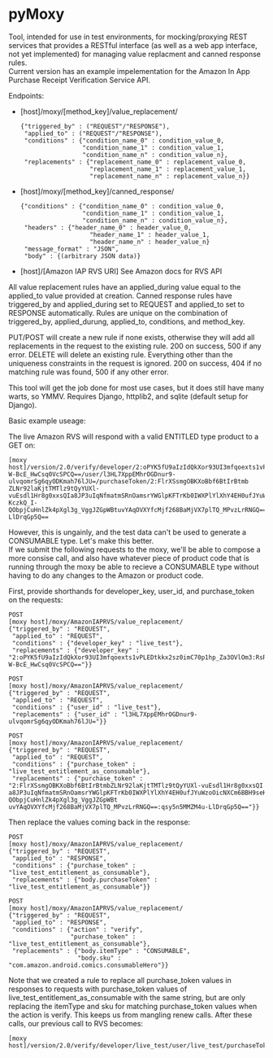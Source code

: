 pyMoxy
======
Tool, intended for use in test environments, for mocking/proxying REST services that provides a RESTful interface 
(as well as a web app interface, not yet implemented) for managing value replacment and canned response rules.  
Current version has an example impelementation for the Amazon In App Purchase Receipt Verification Service API.

Endpoints:
-   [host]/moxy/[method_key]/value_replacement/

        {"triggered_by" : ("REQUEST"/"RESPONSE"),
         "applied_to" : ("REQUEST"/"RESPONSE"),
         "conditions" : {"condition_name_0" : condition_value_0,
                         "condition_name_1" : condition_value_1,
                         "condition_name_n" : condition_value_n},
         "replacements" : {"replacement_name_0" : replacement_value_0,
                           "replacement_name_1" : replacement_value_1,
                           "replacement_name_n" : replacement_value_n}}
-   [host]/moxy/[method_key]/canned_response/

        {"conditions" : {"condition_name_0" : condition_value_0,
                         "condition_name_1" : condition_value_1,
                         "condition_name_n" : condition_value_n},
         "headers" : {"header_name_0" : header_value_0,
                           "header_name_1" : header_value_1,
                           "header_name_n" : header_value_n}
         "message_format" : "JSON",
         "body" : {(arbitrary JSON data)}
-   [host]/[Amazon IAP RVS URI]
        See Amazon docs for RVS API

All value replacement rules have an applied_during value equal to the applied_to value provided at creation.  Canned 
response rules have triggered_by and applied_during set to REQUEST and applied_to set to RESPONSE automatically.  Rules 
are unique on the combination of triggered_by, applied_durung, applied_to, conditions, and method_key.

PUT/POST will create a new rule if none exists, otherwise they will add all replacements in the request to the existing 
rule.  200 on success, 500 if any error.
DELETE will delete an existing rule.  Everything other than the uniqueness constraints in the request is ignored.  200 
on success, 404 if no matching rule was found, 500 if any other error.

This tool will get the job done for most use cases, but it does still have many warts, so YMMV.  Requires Django, 
httplib2, and sqlite (default setup for Django).


Basic example useage:

The live Amazon RVS will respond with a valid ENTITLED type product to a GET on:

    [moxy host]/version/2.0/verify/developer/2:oPYK5fU9aIzIdQkXor93UI3mfqoexts1vPLEDtkkx2sz0imC70p1hp_Za3OVlOm3:RsR0
    W-BcE_HwCsq0VcSPCQ==/user/l3HL7XppEMhrOGDnur9-ulvqomrSg6qyODKmah76lJU=/purchaseToken/2:FlrXSsmgOBKXoBbf6BtIrBtmb
    ZLNr92laKjtTMTlz9tQyYUXl-vuEsdl1Hr8g0xxsQIa8JP3uIqNfmatmSRnOamsrYWGlpKFTrKb0IWXPlYlXhY4EH0ufJYuWzoOicNXCm6BBH9se
    KczkQ_I-QObpjCuHnlZk4pXgl3g_VggJZGpWBtuvYAqOVXYfcMjf268BaMjVX7plTQ_MPvzLrRNGQ==:qsy5n5MMZM4u-LlDrqGp5Q==

However, this is ungainly, and the test data can't be used to generate a CONSUMABLE type.  Let's make this better.  
If we submit the following requests to the moxy, we'll be able to compose a more consise call, and also have whatever 
piece of product code that is running through the moxy be able to recieve a CONSUMABLE type without having to do any 
changes to the Amazon or product code.

First, provide shorthands for developer_key, user_id, and purchase_token on the requests:

    POST
    [moxy host]/moxy/AmazonIAPRVS/value_replacement/
    {"triggered_by" : "REQUEST",
     "applied_to" : "REQUEST",
     "conditions" : {"developer_key" : "live_test"},
     "replacements" : {"developer_key" : "2:oPYK5fU9aIzIdQkXor93UI3mfqoexts1vPLEDtkkx2sz0imC70p1hp_Za3OVlOm3:RsR0
    W-BcE_HwCsq0VcSPCQ=="}}

    POST
    [moxy host]/moxy/AmazonIAPRVS/value_replacement/
    {"triggered_by" : "REQUEST",
     "applied_to" : "REQUEST",
     "conditions" : {"user_id" : "live_test"},
     "replacements" : {"user_id" : "l3HL7XppEMhrOGDnur9-ulvqomrSg6qyODKmah76lJU="}}

    POST
    [moxy host]/moxy/AmazonIAPRVS/value_replacement/
    {"triggered_by" : "REQUEST",
     "applied_to" : "REQUEST",
     "conditions" : {"purchase_token" : "live_test_entitlement_as_consumable"},
     "replacements" : {"purchase_token" : "2:FlrXSsmgOBKXoBbf6BtIrBtmbZLNr92laKjtTMTlz9tQyYUXl-vuEsdl1Hr8g0xxsQI
    a8JP3uIqNfmatmSRnOamsrYWGlpKFTrKb0IWXPlYlXhY4EH0ufJYuWzoOicNXCm6BBH9seKczkQ_I-QObpjCuHnlZk4pXgl3g_VggJZGpWBt
    uvYAqOVXYfcMjf268BaMjVX7plTQ_MPvzLrRNGQ==:qsy5n5MMZM4u-LlDrqGp5Q=="}}

Then replace the values coming back in the response:

    POST
    [moxy host]/moxy/AmazonIAPRVS/value_replacement/
    {"triggered_by" : "REQUEST",
     "applied_to" : "RESPONSE",
     "conditions" : {"purchase_token" : "live_test_entitlement_as_consumable"},
     "replacements" : {"body.purchaseToken" : "live_test_entitlement_as_consumable"}}

    POST
    [moxy host]/moxy/AmazonIAPRVS/value_replacement/
    {"triggered_by" : "REQUEST",
     "applied_to" : "RESPONSE",
     "conditions" : {"action" : "verify",
                     "purchase_token" : "live_test_entitlement_as_consumable"},
     "replacements" : {"body.itemType" : "CONSUMABLE",
                       "body.sku" : "com.amazon.android.comics.consumableHero"}}

Note that we created a rule to replace all purchase_token values in responses to requests with purchase_token values of 
live_test_entitlement_as_consumable with the same string, but are only replacing the itemType and sku for 
matching purchase_token values when the action is verify.  This keeps us from mangling renew calls.  After these calls, 
our previous call to RVS becomes:

    [moxy host]/version/2.0/verify/developer/live_test/user/live_test/purchaseToken/live_test_entitlement_as_consumable

